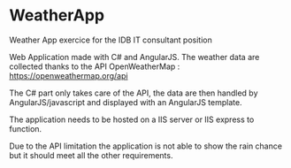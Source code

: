# WeatherApp
Weather App exercice for the IDB IT consultant position

Web Application made with C# and AngularJS. 
The weather data are collected thanks to the API OpenWeatherMap : https://openweathermap.org/api

The C# part only takes care of the API, the data are then handled by AngularJS/javascript and displayed with an AngularJS template.

The application needs to be hosted on a IIS server or IIS express to function. 

Due to the API limitation the application is not able to show the rain chance but it should meet all the other requirements. 
